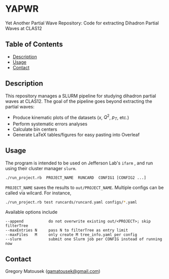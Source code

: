 # YAPWR
Yet Another Partial Wave Repository: Code for extracting Dihadron Partial Waves at CLAS12


## Table of Contents

- [Description](#description)  
- [Usage](#usage)  
- [Contact](#contact)  

## Description

This repository manages a SLURM pipeline for studying dihadron partial waves at CLAS12. The goal of the pipeline goes beyond extracting the partial waves:

  - Produce kinematic plots of the datasets ($x$, $Q^2$, $p_T$, etc.)
  - Perform systematic errors analyses
  - Calculate bin centers
  - Generate LaTeX tables/figures for easy pasting into Overleaf


## Usage

The program is intended to be used on Jefferson Lab's `ifarm` , and run using their cluster manager `slurm`. 

```bash
./run_project.rb  PROJECT_NAME  RUNCARD  CONFIG1 [CONFIG2 ...]
```

`PROJECT_NAME` saves the results to `out/PROJECT_NAME`. Multiple configs can be called via wilcard. For instance,

```bash
./run_project.rb test runcards/runcard.yaml configs/*.yaml
```

Available options include

```
--append           do not overwrite existing out/<PROJECT>; skip filterTree
--maxEntries N     pass N to filterTree as entry limit
--maxFiles   M     only create M tree_info.yaml per config
--slurm            submit one Slurm job per CONFIG instead of running now
```

## Contact

Gregory Matousek (gamatousek@gmail.com)
   

